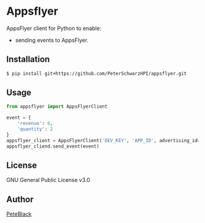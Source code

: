 # Appsflyer

AppsFlyer client for Python to enable:

- sending events to AppsFlyer.

## Installation

```bash
$ pip install git+https://github.com/PeterSchwarzHPI/appsflyer.git
```

## Usage

```python
from appsflyer import AppsFlyerClient

event = {
    'revenue': 6,
    'quantity': 2
}
appsflyer_client = AppsFlyerClient('DEV_KEY', 'APP_ID', advertising_id='ADVERTISING_ID')
appsflyer_cliend.send_event(event)

```

## License

GNU General Public License v3.0

## Author

[PeteBlack](https://github.com/PeterSchwarzHPI)
